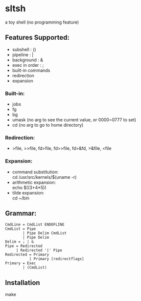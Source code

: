 # sltsh
a toy shell (no programming feature)

## Features Supported:
* subshell : ()  
* pipeline : |  
* background : &  
* exec in order : ;  
* built-in commands  
* redirection  
* expansion

### Built-in:
* jobs  
* fg <job id>  
* bg <job id>  
* umask (no arg to see the current value, or 0000~0777 to set)  
* cd <path>(no arg to go to home directory)  

### Redirection: 
* \>file, >>file, fd>file, fd>>file, fd>&fd, >&file, <file

### Expansion:
* command substitution:  
  cd /usr/src/kernels/$(uname -r)
* arithmetic expansion:  
  echo $((3+4*5))
* tilde expansion:  
  cd ~/bin

## Grammar:


	CmdLine = CmdList ENDOFLINE
	CmdList = Pipe
			| Pipe Delim CmdList
			| Pipe Delim
	Delim = ; | &
	Pipe = Redirected
		 | Redirected '|' Pipe
	Redirected = Primary
			   | Primary [redirectflags]
	Primary = Exec
			| (CmdList)

## Installation
make
